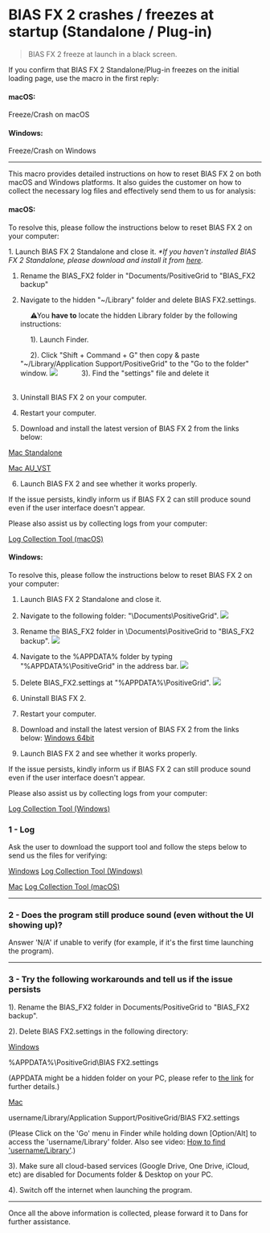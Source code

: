 # BIAS FX 2 crashes / freezes at startup (Standalone / Plug-in)
> BIAS FX 2 freeze at launch in a black screen.

If you confirm that BIAS FX 2 Standalone/Plug-in freezes on the initial loading page, use the macro in the first reply:
<br>
#### macOS:
Freeze/Crash on macOS
<br>
#### Windows:
Freeze/Crash on Windows

---

This macro provides detailed instructions on how to reset BIAS FX 2 on both macOS and Windows platforms. It also guides the customer on how to collect the necessary log files and effectively send them to us for analysis:
<br>
#### macOS:

To resolve this, please follow the instructions below to reset BIAS FX 2 on your computer:

1. Launch BIAS FX 2 Standalone and close it.
_*If you haven't installed BIAS FX 2 Standalone, please download and install it from [here](https://dlcf.positivegrid.com/BIAS_FX_2_Mac_Standalone_v2_6_1_6290.dmg)._


1. Rename the BIAS_FX2 folder in "Documents/PositiveGrid to "BIAS_FX2 backup"  

2. Navigate to the hidden "~/Library" folder and delete BIAS FX2.settings.
  
	     ⚠You **have to** locate the hidden Library folder by the following instructions:  

	     1). Launch Finder.  
  
	     2). Click "Shift + Command + G" then copy & paste "~/Library/Application Support/PositiveGrid" to the ​"Go to the folder" window.
![](https://positivegrid.zendesk.com/attachments/token/K2kkpxHe3dKuFPfRTE6bUKCs2/?name=Screen+Shot+2021-04-21+at+5.04.43+PM.png)
	     
	     3). Find the "settings" file and delete it    
	     
3. Uninstall BIAS FX 2 on your computer.

4. Restart your computer.

5. Download and install the latest version of BIAS FX 2 from the links below:

[Mac Standalone](https://dlcf.positivegrid.com/BIAS_FX_2_Mac_Standalone_v2_6_1_6290.dmg)


[Mac AU_VST](https://dlcf.positivegrid.com/BIAS_FX_2_Mac_VST_AU_Plugin_v2_6_1_6290.dmg)


6. Launch BIAS FX 2 and see whether it works properly.

If the issue persists, kindly inform us if BIAS FX 2 can still produce sound even if the user interface doesn't appear. 

Please also assist us by collecting logs from your computer:

[Log Collection Tool (macOS)](https://help.positivegrid.com/hc/en-us/articles/20051480816013-Log-Collection-Tool-macOS-)


#### Windows:

To resolve this, please follow the instructions below to reset BIAS FX 2 on your computer:
  
1. Launch BIAS FX 2 Standalone and close it.  

2. Navigate to the following folder: "\Documents\PositiveGrid".
![](https://dl3.pushbulletusercontent.com/wsz6PAEczDxl1QQpBC7k0zzfHFvg5sXW/Screenshot%202023-05-30%20152607.png)

  
3. Rename the BIAS_FX2 folder in \Documents\PositiveGrid to "BIAS_FX2 backup".
![](https://positivegrid.zendesk.com/attachments/token/neBlHgbsrEeJOtGEKZCYtNxn7/?name=image.png)


4. Navigate to the %APPDATA% folder by typing "%APPDATA%\PositiveGrid\" in the address bar.
![](https://dl3.pushbulletusercontent.com/9zC0boU0hWrq3mSkhEQaVPanCIdU6fG9/Screenshot%202023-05-30%20152320.png)


5. Delete BIAS_FX2.settings at "%APPDATA%\PositiveGrid\".
![](https://positivegrid.zendesk.com/attachments/token/YZVy1aL4oRj1LSMeIY18i17ku/?name=image.png)

6. Uninstall BIAS FX 2.

7. Restart your computer.

8. Download and install the latest version of BIAS FX 2 from the links below:
[Windows 64bit](https://dlcf.positivegrid.com/BIAS_FX_2_Windows64bit_v2_6_1_6290.exe)

9. Launch BIAS FX 2 and see whether it works properly.

If the issue persists, kindly inform us if BIAS FX 2 can still produce sound even if the user interface doesn't appear.   

Please also assist us by collecting logs from your computer:

[Log Collection Tool (Windows)](https://help.positivegrid.com/hc/en-us/articles/20050988385549-Log-Collection-Tool-Windows-)


### 1 - Log

Ask the user to download the support tool and follow the steps below to send us the files for verifying:

<u>Windows</u>
[Log Collection Tool (Windows)](https://help.positivegrid.com/hc/en-us/articles/20050988385549)

<u>Mac</u>
[Log Collection Tool (macOS)](https://help.positivegrid.com/hc/en-us/articles/20051480816013-Log-Collection-Tool-macOS-) 

---
### 2 - Does the program still produce sound (even without the UI showing up)?

Answer 'N/A' if unable to verify (for example, if it's the first time launching the program).

---

### 3 - Try the following workarounds and tell us if the issue persists

1). Rename the BIAS_FX2 folder in Documents/PositiveGrid to "BIAS_FX2 backup".

2). Delete BIAS FX2.settings in the following directory:

<u>Windows</u>

%APPDATA%\PositiveGrid\BIAS FX2.settings

(APPDATA might be a hidden folder on your PC, please refer to [the link](https://www.pcworld.com/article/2690709/windows/whats-in-the-hidden-windows-appdata-folder-and-how-to-find-it-if-you-need-it.html) for further details.)

<u>Mac</u>

username/Library/Application Support/PositiveGrid/BIAS FX2.settings

(Please Click on the 'Go' menu in Finder while holding down [Option/Alt] to access the 'username/Library' folder. Also see video: [How to find 'username/Library'](https://www.idownloadblog.com/2015/03/12/library-folder-mac/).)

3). Make sure all cloud-based services (Google Drive, One Drive, iCloud, etc) are disabled for Documents folder & Desktop on your PC.

4). Switch off the internet when launching the program.
 
---

Once all the above information is collected, please forward it to Dans for further assistance. 
